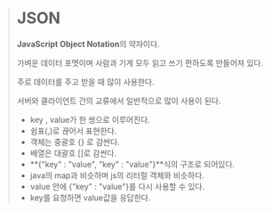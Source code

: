 > # JSON
>
>  **JavaScript Object Notation**의 약자이다.
>
> 가벼운 데이터 포멧이며 사람과 기계 모두 읽고 쓰기 편하도록 만들어져 있다.
>
> 주로 데이터를 주고 받을 때 많이 사용한다.
>
> 서버와 클라이언트 간의 교류에서 일반적으로 많이 사용이 된다.
>
> - key , value가 한 쌍으로 이루어진다.
> - 쉼표(,)로  끊어서 표현한다.
> - 객체는 중괄호 {} 로 감싼다.
> - 배열은 대괄호 []로 감싼다.
> - **{"key" : "value", "key" : "value"}**식의 구조로 되어있다.
> - java의 map과 비슷하며 js의 리터럴 객체와 비슷하다.
> - value 안에 {"key" : "value"}를 다시 사용할 수 있다.
> - key를 요청하면 value값을 응답한다.
